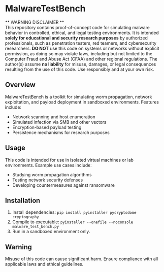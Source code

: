 # MalwareTestBench

** WARNING DISCLAIMER **  
This repository contains proof-of-concept code for simulating malware behavior in controlled, ethical, and legal testing environments. It is intended **solely for educational and security research purposes** by authorized professionals, such as penetration testers, red teamers, and cybersecurity researchers. **DO NOT** use this code on systems or networks without explicit permission, as doing so may violate laws, including but not limited to the Computer Fraud and Abuse Act (CFAA) and other regional regulations. The author(s) assume **no liability** for misuse, damages, or legal consequences resulting from the use of this code. Use responsibly and at your own risk.

## Overview
MalwareTestBench is a toolkit for simulating worm propagation, network exploitation, and payload deployment in sandboxed environments. Features include:
- Network scanning and host enumeration
- Simulated infection via SMB and other vectors
- Encryption-based payload testing
- Persistence mechanisms for research purposes

## Usage
This code is intended for use in isolated virtual machines or lab environments. Example use cases include:
- Studying worm propagation algorithms
- Testing network security defenses
- Developing countermeasures against ransomware

## Installation
1. Install dependencies: `pip install pyinstaller pycryptodome cryptography`
2. Compile to executable: `pyinstaller --onefile --noconsole malware_test_bench.py`
3. Run in a sandboxed environment only.

## Warning
Misuse of this code can cause significant harm. Ensure compliance with all applicable laws and ethical guidelines.
